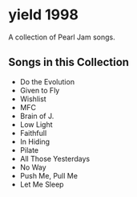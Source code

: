 # yield 1998

A collection of Pearl Jam songs.

## Songs in this Collection

- Do the Evolution
- Given to Fly
- Wishlist
- MFC
- Brain of J.
- Low Light
- Faithfull
- In Hiding
- Pilate
- All Those Yesterdays
- No Way
- Push Me, Pull Me
- Let Me Sleep
